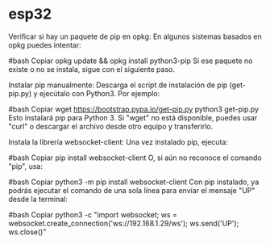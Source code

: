 # esp32

Verificar si hay un paquete de pip en opkg:
En algunos sistemas basados en opkg puedes intentar:

#bash
Copiar
opkg update && opkg install python3-pip
Si ese paquete no existe o no se instala, sigue con el siguiente paso.

Instalar pip manualmente:
Descarga el script de instalación de pip (get-pip.py) y ejecútalo con Python3. Por ejemplo:

#bash
Copiar
wget https://bootstrap.pypa.io/get-pip.py
python3 get-pip.py
Esto instalará pip para Python 3. Si "wget" no está disponible, puedes usar "curl" o descargar el archivo desde otro equipo y transferirlo.

Instala la librería websocket-client:
Una vez instalado pip, ejecuta:

#bash
Copiar
pip install websocket-client
O, si aún no reconoce el comando "pip", usa:

#bash
Copiar
python3 -m pip install websocket-client
Con pip instalado, ya podrás ejecutar el comando de una sola línea para enviar el mensaje "UP" desde la terminal:

#bash
Copiar
python3 -c "import websocket; ws = websocket.create_connection('ws://192.168.1.29/ws'); ws.send('UP'); ws.close()"
